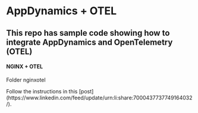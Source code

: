 # AppDynamics + OTEL

## This repo has sample code showing how to integrate AppDynamics and OpenTelemetry (OTEL)

#### NGINX + OTEL
<p> Folder nginxotel
<p> Follow the instructions in this [post](https://www.linkedin.com/feed/update/urn:li:share:7000437737749164032/).





